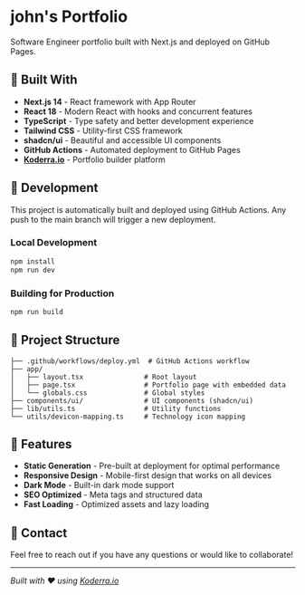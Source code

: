 # john's Portfolio

Software Engineer portfolio built with Next.js and deployed on GitHub Pages.

## 🚀 Built With

- **Next.js 14** - React framework with App Router
- **React 18** - Modern React with hooks and concurrent features
- **TypeScript** - Type safety and better development experience  
- **Tailwind CSS** - Utility-first CSS framework
- **shadcn/ui** - Beautiful and accessible UI components
- **GitHub Actions** - Automated deployment to GitHub Pages
- **[Koderra.io](https://koderra.io)** - Portfolio builder platform

## 🔧 Development

This project is automatically built and deployed using GitHub Actions. Any push to the main branch will trigger a new deployment.

### Local Development

```bash
npm install
npm run dev
```

### Building for Production

```bash
npm run build
```

## 📁 Project Structure

```
├── .github/workflows/deploy.yml  # GitHub Actions workflow
├── app/
│   ├── layout.tsx               # Root layout
│   ├── page.tsx                 # Portfolio page with embedded data
│   └── globals.css              # Global styles
├── components/ui/               # UI components (shadcn/ui)
├── lib/utils.ts                 # Utility functions
└── utils/devicon-mapping.ts     # Technology icon mapping
```

## 🌟 Features

- **Static Generation** - Pre-built at deployment for optimal performance
- **Responsive Design** - Mobile-first design that works on all devices
- **Dark Mode** - Built-in dark mode support
- **SEO Optimized** - Meta tags and structured data
- **Fast Loading** - Optimized assets and lazy loading

## 📧 Contact

Feel free to reach out if you have any questions or would like to collaborate!

---

*Built with ❤️ using [Koderra.io](https://koderra.io)*